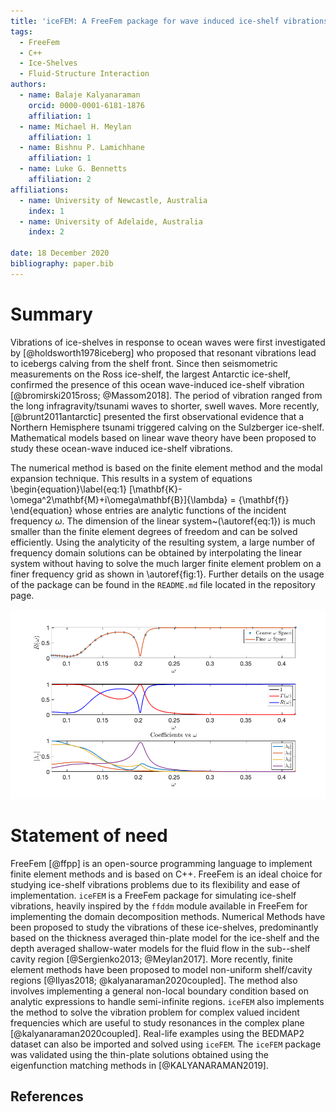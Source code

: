 ```yaml
---
title: 'iceFEM: A FreeFem package for wave induced ice-shelf vibrations'
tags:
  - FreeFem
  - C++
  - Ice-Shelves
  - Fluid-Structure Interaction
authors:
  - name: Balaje Kalyanaraman
    orcid: 0000-0001-6181-1876
    affiliation: 1
  - name: Michael H. Meylan
    affiliation: 1
  - name: Bishnu P. Lamichhane
    affiliation: 1
  - name: Luke G. Bennetts
    affiliation: 2
affiliations:
  - name: University of Newcastle, Australia
    index: 1
  - name: University of Adelaide, Australia
    index: 2

date: 18 December 2020
bibliography: paper.bib
---
```


# Summary

Vibrations of ice-shelves in response to ocean waves were first investigated by [@holdsworth1978iceberg] who proposed that resonant vibrations lead to icebergs calving from the shelf front. Since then seismometric measurements on the Ross ice-shelf, the largest Antarctic ice-shelf, confirmed the presence of this ocean wave-induced ice-shelf vibration [@bromirski2015ross; @Massom2018]. The period of vibration ranged from the long infragravity/tsunami waves to shorter, swell waves. More recently, [@brunt2011antarctic] presented the first observational evidence that a Northern Hemisphere tsunami triggered calving on the Sulzberger ice-shelf. Mathematical models based on linear wave theory have been proposed to study these ocean-wave induced ice-shelf vibrations.

The numerical method is based on the finite element method and the modal expansion technique. This results in a system of equations
\begin{equation}\label{eq:1}
[\mathbf{K}-\omega^2\mathbf{M}+i\omega\mathbf{B}]\{\lambda\} = \{\mathbf{f}\}
\end{equation}
whose entries are analytic functions of the incident frequency $\omega$. The dimension of the linear system~(\autoref{eq:1}) is much smaller than the finite element degrees of freedom and can be solved efficiently. Using the analyticity of the resulting system, a large number of frequency domain solutions can be obtained by interpolating the linear system without having to solve the much larger finite element problem on a finer frequency grid as shown in \autoref{fig:1}. Further details on the usage of the package can be found in the ``README.md`` file located in the repository page.

![Figure showing (Top) the value of the reflection coefficients on a coarse $\omega$-space (blue,+) and on a fine $\omega$-space (red,solid) obtained after solving the interpolated system. (Middle) The value of the reflection and transmission coefficients as a function of the incident frequency. The energy conservation result $|T|^2+|R|^2=1$ is also verified. (Bottom) Modal contribution, $|\lambda_j|$ of the various in-vacuo modes as a function of frequency. \label{fig:1}](Images/PaperImages/coeffs.png)


# Statement of need
FreeFem [@ffpp] is an open-source programming language to implement finite element methods and is based on C++. FreeFem is an ideal choice for studying ice-shelf vibrations problems due to its flexibility and ease of implementation. `iceFEM` is a FreeFem package for simulating ice-shelf vibrations, heavily inspired by the `ffddm` module available in FreeFem for implementing the domain decomposition methods. Numerical Methods have been proposed to study the vibrations of these ice-shelves, predominantly based on the thickness averaged thin-plate model for the ice-shelf and the depth averaged shallow-water models for the fluid flow in the sub--shelf cavity region [@Sergienko2013; @Meylan2017]. More recently, finite element methods have been proposed to model non-uniform shelf/cavity regions [@Ilyas2018; @kalyanaraman2020coupled]. The method also involves implementing a general non-local boundary condition based on analytic expressions to handle semi-infinite regions. `iceFEM` also implements the method to solve the vibration problem for complex valued incident frequencies which are useful to study resonances in the complex plane [@kalyanaraman2020coupled]. Real-life examples using the BEDMAP2 dataset can also be imported and solved using `iceFEM`. The `iceFEM` package was validated using the thin-plate solutions obtained using the eigenfunction matching methods in [@KALYANARAMAN2019].

## References
